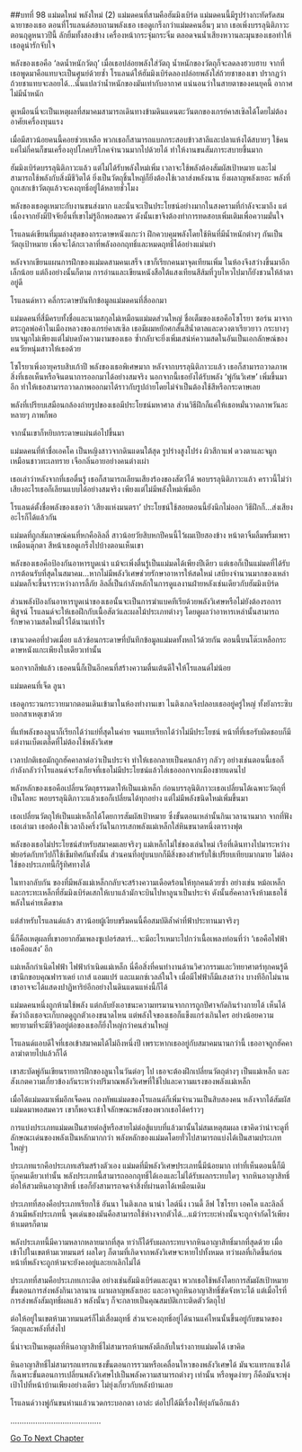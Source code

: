 ##บทที่ 98 แม่มดใหม่ พลังใหม่ (2)
แม่มดคนที่สามคือฮัมมิงเบิร์ด แม่มดคนนี้มีรูปร่างกะทัดรัดสมฉายาของเธอ ตอนที่โรแลนด์สอบถามพลังเธอ เธอดูเกร็งกว่าแม่มดคนอื่นๆ มาก เธอเพิ่งบรรลุนิติภาวะตอนฤดูหนาวปีนี้ ลักยิ้มทั้งสองข้าง เครื่องหน้ากระจุ๋มกระจิ๋ม ตลอดจนน้ำเสียงหวานละมุนของเธอทำให้เธอดูน่ารักจับใจ


พลังของเธอคือ ‘ลดน้ำหนักวัตถุ’ เมื่อเธอปล่อยพลังใส่วัตถุ น้ำหนักของวัตถุก็จะลดลงฮวบฮาบ จากที่เธอพูดมาคือแทบจะเป็นศูนย์ด้วยซ้ำ โรแลนด์ให้ฮัมมิงเบิร์ดลองปล่อยพลังใส่ถ้วยชาของเขา ปรากฏว่าถ้วยชาแทบจะลอยได้...นั่นแปลว่าน้ำหนักของมันเท่ากับอากาศ แน่นอนว่าในสายตาของคนยุคนี้ อากาศไม่มีน้ำหนัก


ดูเหมือนนี่จะเป็นเหตุผลที่สมาคมสามารถเดินทางข้ามดินแดนตะวันตกของเกรย์คาสเซิลได้โดยไม่ต้องอาศัยเครื่องทุนแรง


เมื่อมีสาวน้อยคนนี้คอยช่วยเหลือ พวกเธอก็สามารถแบกกระสอบข้าวสาลีและปลาแห้งได้สบายๆ ใช้คนแค่ไม่กี่คนก็ขนเครื่องอุปโภคบริโภคจำนวนมากไปด้วยได้ ทำให้งานขนสัมภาระสบายขึ้นมาก


ฮัมมิงเบิร์ดบรรลุนิติภาวะแล้ว แต่ไม่ได้รับพลังใหม่เพิ่ม เวลาจะใช้พลังต้องสัมผัสเป้าหมาย และไม่สามารถใช้พลังกับสิ่งมีชีวิตได้ ยิ่งเป็นวัตถุชิ้นใหญ่ก็ยิ่งต้องใช้เวลาส่งพลังนาน ยิ่งผลาญพลังเยอะ พลังที่ถูกเสกเข้าวัตถุแล้วจะคงฤทธิ์อยู่ได้หลายชั่วโมง


พลังของเธอดูเหมาะกับงานขนส่งมาก และนั่นจะเป็นประโยชน์อย่างมากในสงครามที่กำลังจะมาถึง แต่เนื่องจากยังมีปัจจัยอื่นที่เขาไม่รู้อีกพอสมควร ดังนั้นเขาจึงต้องทำการทดสอบเพิ่มเติมเพื่อความมั่นใจ


โรแลนด์เขียนที่มุมล่างสุดของกระดาษหนังแกะว่า ฝึกควบคุมพลังโดยใช้หินที่มีน้ำหนักต่างๆ กันเป็นวัตถุเป้าหมาย เพื่อจะได้กะเวลาที่พลังออกฤทธิ์และหมดฤทธิ์ได้อย่างแม่นยำ


หลังจากเขียนแผนการฝึกของแม่มดสามคนเสร็จ เขาก็เรียกคนมาจุดเทียนเพิ่ม ในห้องจึงสว่างขึ้นมาอีกเล็กน้อย แต่ถึงอย่างนั้นก็ตาม การอ่านและเขียนหนังสือใต้แสงเทียนสีส้มที่วูบไหวไปมาก็ยังชวนให้ล้าตาอยู่ดี


โรแลนด์หาว คลี่กระดาษบันทึกข้อมูลแม่มดคนที่สี่ออกมา


แม่มดคนที่สี่มีครบทั้งชื่อและนามสกุลไม่เหมือนแม่มดส่วนใหญ่ ชื่อเต็มของเธอคือโซโรยา ซอร์น มาจากตระกูลพ่อค้าในเมืองหลวงของเกรย์คาสเซิล เธอมีผมหยักศกสั้นสีน้ำตาลและดวงตาเรียวยาว กระบางๆ บนจมูกไม่เพียงแต่ไม่บดบังความงามของเธอ ซ้ำกลับจะยิ่งเพิ่มเสน่ห์ความสดในอันเป็นเอกลักษณ์ของคนวัยหนุ่มสาวให้เธอด้วย


โซโรยาเพิ่งอายุครบสิบเก้าปี พลังของเธอพิเศษมาก หลังจากบรรลุนิติภาวะแล้ว เธอก็สามารถวาดภาพสิ่งที่เธอเห็นหรือจินตนาการออกมาได้อย่างสมจริง นอกจากนี้เธอยังได้รับพลัง ‘พู่กันวิเศษ’ เพิ่มขึ้นมาอีก ทำให้เธอสามารถวาดภาพออกมาได้ราวกับรูปถ่ายโดยไม่จำเป็นต้องใช้สีหรือกระดาษเลย


พลังที่เปรียบเสมือนกล้องถ่ายรูปของเธอมีประโยชน์มหาศาล ส่วนวิธีฝึกก็แค่ให้เธอหมั่นวาดภาพวันละหลายๆ ภาพก็พอ


จากนั้นเขาก็หยิบกระดาษแผ่นต่อไปขึ้นมา


แม่มดคนที่ห้าชื่อเอคโค เป็นหญิงสาวจากดินแดนใต้สุด รูปร่างสูงโปร่ง ผิวสีกาแฟ ดวงตาและจมูกเหมือนชาวทะเลทราย เจือกลิ่นอายอย่างคนต่างเผ่า


เธอเล่าว่าหลังจากที่เธอตื่นรู้ เธอก็สามารถเลียนเสียงร้องของสัตว์ได้ พอบรรลุนิติภาวะแล้ว คราวนี้ไม่ว่าเสียงอะไรเธอก็เลียนแบบได้อย่างสมจริง เพียงแต่ไม่มีพลังใหม่เพิ่มอีก


โรแลนด์ตั้งชื่อพลังของเธอว่า ‘เสียงแห่งมนตรา’ ประโยชน์ใช้สอยตอนนี้ยังนึกไม่ออก วิธีฝึกก็...ส่งเสียงอะไรก็ได้แล้วกัน


แม่มดที่ถูกสัมภาษณ์คนที่หกคือลิลลี่ สาวน้อยวัยสิบหกปีคนนี้ไว้ผมเปียสองข้าง หน้าตาจิ้มลิ้มพริ้มเพราเหมือนตุ๊กตา สีหน้าเธอดูเกร็งไปบ้างตอนเห็นเขา


พลังของเธอคือป้องกันอาหารบูดเน่า แม้จะเพิ่งตื่นรู้เป็นแม่มดได้เพียงปีเดียว แต่เธอก็เป็นแม่มดที่ได้รับการต้อนรับที่สุดในสมาคม...หากไม่มีพลังวิเศษช่วยรักษาอาหารให้สดใหม่ เสบียงจำนวนมากของเหล่าแม่มดก็จะขึ้นราระหว่างการลี้ภัย ลิลลี่เป็นกำลังหลักในการดูแลงานฝ่ายหลังเช่นเดียวกับฮัมมิงเบิร์ด


ส่วนพลังป้องกันอาหารบูดเน่าของเธอนั้นจะเป็นการฆ่าแบคทีเรียด้วยพลังวิเศษหรือไม่ยังต้องรอการพิสูจน์ โรแลนด์จะให้เธอฝึกกับเนื้อสัตว์และผลไม้ประเภทต่างๆ โดยดูผลว่าอาหารเหล่านั้นสามารถรักษาความสดใหม่ไว้ได้นานเท่าไร


เขานวดคอที่ปวดเมื่อย แล้วซ้อนกระดาษที่บันทึกข้อมูลแม่มดทั้งหกไว้ด้วยกัน ตอนนี้บนโต๊ะเหลือกระดาษหนังแกะเพียงใบเดียวเท่านั้น


นอกจากลีฟแล้ว เธอคนนี้ก็เป็นอีกคนที่สร้างความตื่นเต้นดีใจให้โรแลนด์ไม่น้อย


แม่มดคนที่เจ็ด ลูนา


เธอดูกระวนกระวายมากตอนเดินเข้ามาในห้องทำงานเขา ไนติงเกลจึงปลอบเธออยู่ครู่ใหญ่ ทั้งยังกระซิบบอกสาเหตุเขาด้วย


ที่แท้พลังของลูนาก็เรียกได้ว่าแย่ที่สุดในค่าย จนแทบเรียกได้ว่าไม่มีประโยชน์ หน้าที่ที่เธอรับผิดชอบก็มีแต่งานเบ็ดเตล็ดที่ไม่ต้องใช้พลังวิเศษ


เวลาปกติเธอมักถูกฮัคคาลาต่อว่าเป็นประจำ ทำให้เธอกลายเป็นคนกล้าๆ กลัวๆ อย่างเช่นตอนนี้เธอก็กำลังกลัวว่าโรแลนด์จะรังเกียจที่เธอไม่มีประโยชน์แล้วไล่เธอออกจากเมืองชายแดนไป


พลังหลักของเธอคือเปลี่ยนวัตถุธรรมดาให้เป็นแม่เหล็ก ก่อนบรรลุนิติภาวะเธอเปลี่ยนได้เฉพาะวัตถุที่เป็นโลหะ พอบรรลุนิติภาวะแล้วเธอก็เปลี่ยนได้ทุกอย่าง แต่ไม่มีพลังชนิดใหม่เพิ่มขึ้นมา


เธอเปลี่ยนวัตถุให้เป็นแม่เหล็กได้โดยการสัมผัสเป้าหมาย ซึ่งขั้นตอนเหล่านั้นกินเวลานานมาก จากที่ฟังเธอเล่ามา เธอต้องใช้เวลาถึงครึ่งวันในการเสกพลังแม่เหล็กใส่หินขนาดหนึ่งตารางฟุต


พลังของเธอไม่ประโยชน์สำหรับสมาคมเลยจริงๆ แม่เหล็กไม่ใช่ของเล่นใหม่ เรือที่เดินทางไปมาระหว่างฟยอร์ดกับทวีปก็ใช้เข็มทิศกันทั้งนั้น ส่วนคนที่อยู่บนบกก็มีสิ่งของสำหรับใช้เปรียบเทียบมากมาย ไม่ต้องใช้ของประเภทนี้ก็รู้ทิศทางได้


ในทางกลับกัน ของที่มีพลังแม่เหล็กกลับจะสร้างความเดือดร้อนให้ทุกคนด้วยซ้ำ อย่างเช่น หม้อเหล็กและกระทะเหล็กที่ฮัมมิงเบิร์ดเสกให้เบาแล้วมักจะบินไปหาลูนาเป็นประจำ ดังนั้นฮัคคาลาจึงห้ามเธอใช้พลังในค่ายเด็ดขาด


แต่สำหรับโรแลนด์แล้ว สาวน้อยผู้เงียบขรึมคนนี้คือสมบัติล้ำค่าที่ฟ้าประทานมาจริงๆ


นี่ก็คือเหตุผลที่เขาอยากฮัมเพลงซูเปอร์สตาร์...จะมีอะไรเหมาะไปกว่าเนื้อเพลงท่อนที่ว่า ‘เธอคือไฟฟ้า เธอคือแสง’ อีก


แม่เหล็กกำเนิดไฟฟ้า ไฟฟ้ากำเนิดแม่เหล็ก นี่คือสิ่งที่คนทำงานด้านวิศวกรรมและวิทยาศาตร์ทุกคนรู้ดี เขานึกขอบคุณฟาราเดย์ เกาส์ แอมแปร์ และแมกซ์เวลล์ในใจ เมื่อมีไฟฟ้าก็มีแสงสว่าง บางทีอีกไม่นาน เขาอาจจะได้แสดงปาฏิหาริย์อีกอย่างในดินแดนแห่งนี้ก็ได้


แม่มดคนหนึ่งถูกห้ามใช้พลัง แต่กลับยังเอาชนะความทรมานจากการถูกปีศาจกัดกินร่างกายได้ เห็นได้ชัดว่าถึงเธอจะเก็บกดดูถูกตัวเองขนาดไหน แต่พลังใจของเธอก็แข็งแกร่งเกินใคร อย่างน้อยความพยายามที่จะมีชีวิตอยู่ต่อของเธอก็ยิ่งใหญ่กว่าคนส่วนใหญ่


โรแลนด์แอบดีใจที่เธอเข้าสมาคมได้ไม่ถึงหนึ่งปี เพราะหากเธออยู่กับสมาคมนานกว่านี้ เธออาจถูกฮัคคาลาฆ่าตายไปแล้วก็ได้


เขาสะบัดพู่กันเขียนรายการฝึกของลูนาในวันต่อๆ ไป เธอจะต้องฝึกเปลี่ยนวัตถุต่างๆ เป็นแม่เหล็ก และสังเกตความเกี่ยวข้องกันระหว่างปริมาณพลังวิเศษที่ใช้ไปและความแรงของพลังแม่เหล็ก


เมื่อได้แม่มดมาเพิ่มอีกเจ็ดคน กองทัพแม่มดของโรแลนด์ก็เพิ่มจำนวนเป็นสิบสองคน หลังจากได้สัมผัสแม่มดมาพอสมควร เขาก็พอจะเข้าใจลักษณะพลังของพวกเธอได้คร่าวๆ


การแบ่งประเภทแม่มดเป็นสายต่อสู้หรือสายไม่ต่อสู้แบบที่แล้วมานั้นไม่สมเหตุสมผล เขาคิดว่าน่าจะดูที่ลักษณะเด่นของพลังเป็นหลักมากกว่า พลังหลักของแม่มดโดยทั่วไปสามารถแบ่งได้เป็นสามประเภทใหญ่ๆ


ประเภทแรกคือประเภทเสริมสร้างตัวเอง แม่มดที่มีพลังวิเศษประเภทนี้มีน้อยมาก เท่าที่เห็นตอนนี้ก็มีบุ๊กคนเดียวเท่านั้น พลังประเภทนี้สามารถออกฤทธิ์ได้เองและไม่ได้รับผลกระทบใดๆ จากหินอาญาสิทธิ์ ต่อให้สวมหินอาญาสิทธิ์ เธอก็ยังสามารถจดจำสิ่งที่ผ่านตาได้เหมือนเดิม


ประเภทที่สองคือประเภทเรียกใช้ อันนา ไนติงเกล นาน่า ไลต์นิ่ง เวนดี้ ลีฟ โซโรยา เอคโค และลิลลี่ล้วนมีพลังประเภทนี้ จุดเด่นของมันคือสามารถใช้ห่างจากตัวได้...แม้ว่าระยะห่างนั้นจะถูกจำกัดไว้เพียงห้าเมตรก็ตาม


พลังประเภทนี้มีความหลากหลายมากที่สุด ทว่าก็ได้รับผลกระทบจากหินอาญาสิทธิ์มากที่สุดด้วย เมื่อเข้าไปในเขตห้ามเวทมนตร์ ผลใดๆ ก็ตามที่เกิดจากพลังวิเศษจะหายไปทั้งหมด ทว่าผลที่เกิดขึ้นก่อนหน้าที่พลังจะถูกห้ามจะยังคงอยู่และยกเลิกไม่ได้


ประเภทที่สามคือประเภทเกาะติด อย่างเช่นฮัมมิงเบิร์ดและลูนา พวกเธอใช้พลังโดยการสัมผัสเป้าหมาย ขั้นตอนการส่งพลังกินเวลานาน เผาผลาญพลังเยอะ และอาจถูกหินอาญาสิทธิ์ขัดจังหวะได้ แต่เมื่อไรที่การส่งพลังสัมฤทธิ์ผลแล้ว พลังนั้นๆ ก็จะกลายเป็นคุณสมบัติเกาะติดตัววัตถุไป


ต่อให้อยู่ในเขตห้ามเวทมนตร์ก็ไม่เสื่อมฤทธิ์ ส่วนจะคงฤทธิ์อยู่ได้นานแค่ไหนนั้นขึ้นอยู่กับขนาดของวัตถุและพลังที่ส่งไป


นี่น่าจะเป็นเหตุผลที่หินอาญาสิทธิ์ไม่สามารถห้ามพลังตีกลับในร่างกายแม่มดได้ เขาคิด


หินอาญาสิทธิ์ไม่สามารถแทรกแซงขั้นตอนการรวมหรือเคลื่อนไหวของพลังวิเศษได้ มันจะแทรกแซงได้ก็เฉพาะขั้นตอนการเปลี่ยนพลังวิเศษไปเป็นพลังความสามารถต่างๆ เท่านั้น หรือพูดง่ายๆ ก็คือมันจะพุ่งเป้าไปที่หน้าบ้านเพียงอย่างเดียว ไม่ยุ่งเกี่ยวกับหลังบ้านเลย


โรแลนด์วางพู่กันขนห่านแล้วนวดกระบอกตา เอาล่ะ ต่อไปได้มีเรื่องให้ยุ่งกันอีกแล้ว


........................................


[Go To Next Chapter]( ./11.md)